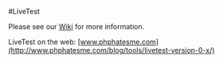 #LiveTest

Please see our [Wiki](https://github.com/phphatesme/LiveTest/wiki/) for more information.

LiveTest on the web: [www.phphatesme.com](http://www.phphatesme.com/blog/tools/livetest-version-0-x/)
